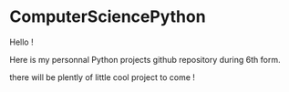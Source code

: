 # ComputerSciencePython

Hello !

Here is my personnal Python projects github repository during 6th form.

there will be plently of little cool project to come !
